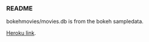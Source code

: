 ### README

bokehmovies/movies.db is from the bokeh sampledata.

[Heroku link](https://damp-plains-58448.herokuapp.com).
